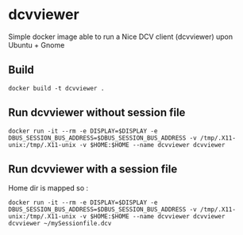 # dcvviewer

Simple docker image able to run a Nice DCV client (dcvviewer) upon Ubuntu + Gnome

## Build
```
docker build -t dcvviewer .
```
## Run dcvviewer without session file
```
docker run -it --rm -e DISPLAY=$DISPLAY -e DBUS_SESSION_BUS_ADDRESS=$DBUS_SESSION_BUS_ADDRESS -v /tmp/.X11-unix:/tmp/.X11-unix -v $HOME:$HOME --name dcvviewer dcvviewer
```
## Run dcvviewer with a session file
Home dir is mapped so :
```
docker run -it --rm -e DISPLAY=$DISPLAY -e DBUS_SESSION_BUS_ADDRESS=$DBUS_SESSION_BUS_ADDRESS -v /tmp/.X11-unix:/tmp/.X11-unix -v $HOME:$HOME --name dcvviewer dcvviewer dcvviewer ~/mySessionfile.dcv
```
